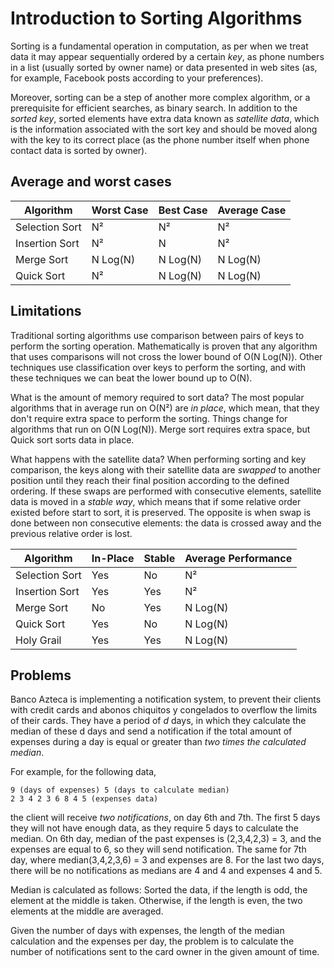 # Introduction to Sorting Algorithms

Sorting is a fundamental operation in computation, as per when we treat data it may appear sequentially ordered
by a certain *key*, as phone numbers in a list (usually sorted by owner name) or data presented in web sites (as,
for example, Facebook posts according to your preferences).

Moreover, sorting can be a step of another more complex algorithm, or a prerequisite for efficient searches, as binary
search. In addition to the *sorted key*, sorted elements have extra data known as *satellite data*, which is the
information associated with the sort key and should be moved along with the key to its correct place (as the phone
number itself when phone contact data is sorted by owner).

## Average and worst cases

| Algorithm | Worst Case | Best Case | Average Case |
|-----------|------------|-----------|--------------|
| Selection Sort | N² | N² | N² |
| Insertion Sort | N² | N | N² |
| Merge Sort | N Log(N) | N Log(N) | N Log(N) |
| Quick Sort | N² | N Log(N) | N Log(N) |

## Limitations

Traditional sorting algorithms use comparison between pairs of keys to perform the sorting operation. Mathematically
is proven that any algorithm that uses comparisons will not cross the lower bound of O(N Log(N)). Other techniques use
classification over keys to perform the sorting, and with these techniques we can beat the lower bound up to O(N).

What is the amount of memory required to sort data? The most popular algorithms that in average run on O(N²) are
_in place_, which mean, that they don't require extra space to perform the sorting. Things change for algorithms
that run on O(N Log(N)). Merge sort requires extra space, but Quick sort sorts data in place.

What happens with the satellite data? When performing sorting and key comparison, the keys along with their satellite
data are _swapped_ to another position until they reach their final position according to the defined ordering. If
these swaps are performed with consecutive elements, satellite data is moved in a _stable way_, which means that if
some relative order existed before start to sort, it is preserved. The opposite is when swap is done between non
consecutive elements: the data is crossed away and the previous relative order is lost.

| Algorithm | In-Place | Stable | Average Performance |
|-----------|----------|--------|---------------------|
| Selection Sort | Yes | No | N² |
| Insertion Sort | Yes | Yes | N² |
| Merge Sort | No | Yes | N Log(N) |
| Quick Sort | Yes | No | N Log(N) |
| Holy Grail | Yes | Yes | N Log(N) |

## Problems

Banco Azteca is implementing a notification system, to prevent their clients with credit cards and abonos chiquitos
y congelados to overflow the limits of their cards. They have a period of _d_ days, in which they calculate the median
of these d days and send a notification if the total amount of expenses during a day is equal or greater than *two
times the calculated median*.

For example, for the following data,

```
9 (days of expenses) 5 (days to calculate median)
2 3 4 2 3 6 8 4 5 (expenses data)
```

the client will receive *two notifications*, on day 6th and 7th. The first 5 days they will not have enough data, as they
require 5 days to calculate the median. On 6th day, median of the past expenses is (2,3,4,2,3) = 3, and the expenses are
equal to 6, so they will send notification. The same for 7th day, where median(3,4,2,3,6) = 3 and expenses are 8. For
the last two days, there will be no notifications as medians are 4 and 4 and expenses 4 and 5.

Median is calculated as follows: Sorted the data, if the length is odd, the element at the middle is taken. Otherwise,
if the length is even, the two elements at the middle are averaged.

Given the number of days with expenses, the length of the median calculation and the expenses per day, the problem is
to calculate the number of notifications sent to the card owner in the given amount of time.
